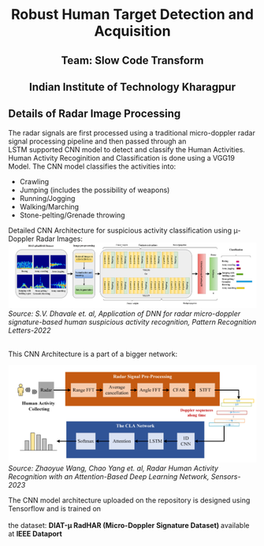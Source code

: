 <h1><center>Robust Human Target Detection and Acquisition</center></h1>
<h2><center>Team: Slow Code Transform</center></h2>
<h2><center>Indian Institute of Technology Kharagpur</center></h2>

<h2> Details of Radar Image Processing </h2>
The radar signals are first processed using a traditional micro-doppler radar signal processing pipeline and then passed through an 
<br>LSTM supported CNN model to detect and classify the Human Activities. Human Activity Recoginition and Classification is done using a VGG19 Model. The CNN model classifies the activities into:

<UL>
  <li>Crawling</li>
  <li>Jumping (includes the possibility of weapons)</li>
  <li>Running/Jogging</li>
  <li>Walking/Marching</li>
  <li>Stone-pelting/Grenade throwing</li>
</UL>

Detailed CNN Architecture for suspicious activity classification using μ-Doppler Radar Images:
<img src = "https://github.com/zaid-24/College-Work/blob/main/Radar%20Image%20Processing/images/classification%20model.png">
<i>Source: S.V. Dhavale et. al, Application of DNN for radar micro-doppler signature-based human
suspicious activity recognition, Pattern Recognition Letters-2022</i>

<br> This CNN Architecture is a part of a bigger network:

<img src = "https://github.com/zaid-24/College-Work/blob/main/Radar%20Image%20Processing/images/pipeline.png">
<i>Source: Zhaoyue Wang, Chao Yang et. al, Radar Human Activity Recognition with an Attention-Based
Deep Learning Network, Sensors-2023</i>

The CNN model architecture uploaded on the repository is designed using <a src="https://www.tensorflow.org/">Tensorflow</a> and is trained on
<br><br> the dataset: <a src = "https://ieee-dataport.org/documents/diat-%CE%BCradhar-radar-micro-doppler-signature-dataset-human-suspicious-activity-recognition"> <b>DIAT-μ RadHAR (Micro-Doppler Signature Dataset) </b> </a> available at <a src="https://ieee-dataport.org/"> <b>IEEE Dataport </b> </a> 
